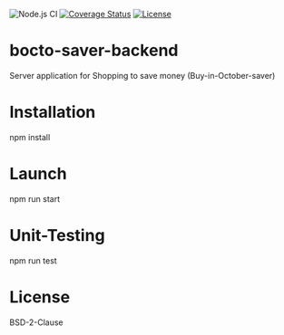 ![Node.js CI](https://github.com/truongvinht/bocto-saver-backend/workflows/Node.js%20CI/badge.svg)
[![Coverage Status](https://coveralls.io/repos/github/truongvinht/bocto-saver-backend/badge.svg?branch=main)](https://coveralls.io/github/truongvinht/bocto-saver-backend?branch=main)
[![License](https://img.shields.io/badge/License-BSD_2--Clause-orange.svg)](https://opensource.org/licenses/BSD-2-Clause)

# bocto-saver-backend
Server application for Shopping to save money (Buy-in-October-saver)

# Installation
npm install

# Launch
npm run start

# Unit-Testing
npm run test

# License
BSD-2-Clause